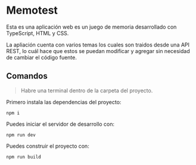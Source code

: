 # Memotest

Esta es una aplicación web es un juego de memoria desarrollado con TypeScript, HTML y CSS.

La apliación cuenta con varios temas los cuales son traidos desde una API REST, lo cuál hace que estos se puedan modificar y agregar sin necesidad de cambiar el código fuente.

## Comandos

> Habre una terminal dentro de la carpeta del proyecto.

Primero instala las dependencias del proyecto:

```
npm i
```

Puedes iniciar el servidor de desarrollo con:

```
npm run dev
```

Puedes construir el proyecto con:

```
npm run build
```
